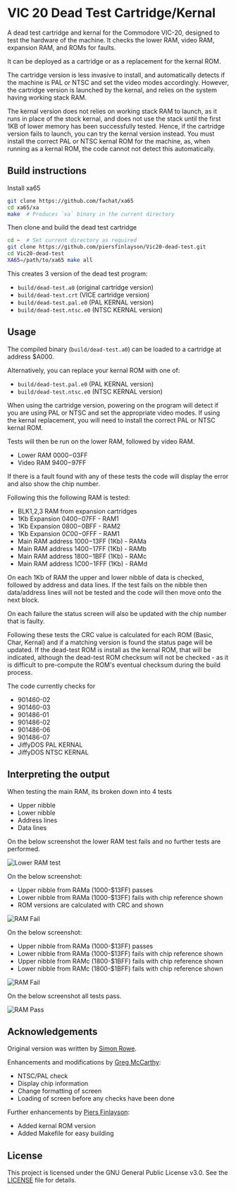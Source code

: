 # VIC 20 Dead Test Cartridge/Kernal

A dead test cartridge and kernal for the Commodore VIC-20, designed to test the hardware of the machine. It checks the lower RAM, video RAM, expansion RAM, and ROMs for faults.

It can be deployed as a cartridge or as a replacement for the kernal ROM.

The cartridge version is less invasive to install, and automatically detects if the machine is PAL or NTSC and set the video modes accordingly.  However, the cartridge version is launched by the kernal, and relies on the system having working stack RAM.

The kernal version does not relies on working stack RAM to launch, as it runs in place of the stock kernal, and does not use the stack until the first 1KB of lower memory has been successfully tested.  Hence, if the cartridge version fails to launch, you can try the kernal version instead.  You must install the correct PAL or NTSC kernal ROM for the machine, as, when running as a kernal ROM, the code cannot not detect this automatically.

## Build instructions

Install xa65

```bash
git clone https://github.com/fachat/xa65
cd xa65/xa
make  # Produces `xa` binary in the current directory
```

Then clone and build the dead test cartridge

```bash
cd ~  # Set current directory as required
git clone https://github.com/piersfinlayson/Vic20-dead-test.git
cd Vic20-dead-test
XA65=/path/to/xa65 make all
```

This creates 3 version of the dead test program:

- `build/dead-test.a0` (original cartridge version)
- `build/dead-test.crt` (VICE cartridge version)
- `build/dead-test.pal.e0` (PAL KERNAL version)
- `build/dead-test.ntsc.e0` (NTSC KERNAL version)

## Usage

The compiled binary (`build/dead-test.a0`) can be loaded to a cartridge at address $A000.

Alternatively, you can replace your kernal ROM with one of:

- `build/dead-test.pal.e0` (PAL KERNAL version)
- `build/dead-test.ntsc.e0` (NTSC KERNAL version)

When using the cartridge version, powering on the program will detect if you are using PAL or NTSC and set the appropriate video modes.  If using the kernal replacement, you will need to install the correct PAL or NTSC kernal ROM.

Tests will then be run on the lower RAM, followed by video RAM.

- Lower RAM $0000-$03FF
- Video RAM $9400-$97FF

If there is a fault found with any of these tests the code will display the error and also show the chip number.

Following this the following RAM is tested:

- BLK1,2,3 RAM from expansion cartridges
- 1Kb Expansion $0400-$07FF - RAM1
- 1Kb Expansion $0800-$0BFF - RAM2
- 1Kb Expansion $0C00-$0FFF - RAM1
- Main RAM address $1000-$13FF (1Kb)  - RAMa
- Main RAM address $1400-$17FF (1Kb)  - RAMb
- Main RAM address $1800-$1BFF (1Kb)  - RAMc
- Main RAM address $1C00-$1FFF (1Kb)  - RAMd

On each 1Kb of RAM the upper and lower nibble of data is checked, followed by address and data lines. If the test fails on the nibble then data/address lines will not be tested and the code will then move onto the next block.

On each failure the status screen will also be updated with the chip number that is faulty.

Following these tests the CRC value is calculated for each ROM (Basic, Char, Kernal) and if a matching version is found the status page will be updated.  If the dead-test ROM is install as the kernal ROM, that will be indicated, although the dead-test ROM checksum will not be checked - as it is difficult to pre-compute the ROM's eventual checksum during the build process.

The code currently checks for

- 901460-02
- 901460-03
- 901486-01
- 901486-02
- 901486-06
- 901486-07
- JiffyDOS PAL KERNAL
- JiffyDOS NTSC KERNAL

## Interpreting the output

When testing the main RAM, its broken down into 4 tests

- Upper nibble
- Lower nibble
- Address lines
- Data lines

On the below screenshot the lower RAM test fails and no further tests are performed.

![Lower RAM test](https://github.com/StormTrooper/Vic20-dead-test/blob/master/images/fail-lower.png?raw=true)

On the below screenshot:

- Upper nibble from RAMa (1000-$13FF) passes
- Lower nibble from RAMa (1000-$13FF) fails with chip reference shown
- ROM versions are calculated with CRC and shown

![RAM Fail](https://github.com/StormTrooper/Vic20-dead-test/blob/master/images/fail2.png?raw=true)

On the below screenshot:

- Upper nibble from RAMa (1000-$13FF) passes
- Lower nibble from RAMa (1000-$13FF) fails with chip reference shown
- Upper nibble from RAMc (1800-$1BFF) fails with chip reference shown
- Lower nibble from RAMc (1800-$1BFF) fails with chip reference shown

![RAM Fail](https://github.com/StormTrooper/Vic20-dead-test/blob/master/images/fail1.png?raw=true)

On the below screenshot all tests pass.

![RAM Pass](https://github.com/StormTrooper/Vic20-dead-test/blob/master/images/pass.png?raw=true)

## Acknowledgements

Original version was written by [Simon Rowe](https://eden.mose.org.uk/gitweb/?p=dead-test.git;a=summary).

Enhancements and modifications by [Greg McCarthy](htps://github.com/StormTrooper/Vic20-dead-test):

- NTSC/PAL check
- Display chip information
- Change formatting of screen
- Loading of screen before any checks have been done

Further enhancements by [Piers Finlayson](piers@piers.rocks):

- Added kernal ROM version
- Added Makefile for easy building

## License

This project is licensed under the GNU General Public License v3.0. See the [LICENSE](LICENSE) file for details.
